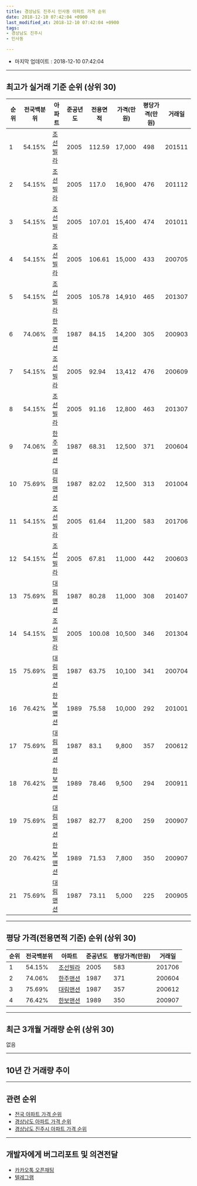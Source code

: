```yaml
---
title: 경상남도 진주시 인사동 아파트 가격 순위
date: 2018-12-10 07:42:04 +0900
last_modified_at: 2018-12-10 07:42:04 +0900
tags:
- 경상남도 진주시
- 인사동

---
```


* 마지막 업데이트 : 2018-12-10 07:42:04

---

## 최고가 실거래 기준 순위 (상위 30)


|순위|전국백분위|아파트|준공년도|전용면적|가격(만원)|평당가격(만원)|거래일|
|---|---|---|---|---|---|---|---|
|1|54.15%|[조선빌라](https://search.naver.com/search.naver?query=%EA%B2%BD%EC%83%81%EB%82%A8%EB%8F%84+%EC%A7%84%EC%A3%BC%EC%8B%9C+%EC%9D%B8%EC%82%AC%EB%8F%99+%EC%A1%B0%EC%84%A0%EB%B9%8C%EB%9D%BC)|2005|112.59|17,000|498|201511|
|2|54.15%|[조선빌라](https://search.naver.com/search.naver?query=%EA%B2%BD%EC%83%81%EB%82%A8%EB%8F%84+%EC%A7%84%EC%A3%BC%EC%8B%9C+%EC%9D%B8%EC%82%AC%EB%8F%99+%EC%A1%B0%EC%84%A0%EB%B9%8C%EB%9D%BC)|2005|117.0|16,900|476|201112|
|3|54.15%|[조선빌라](https://search.naver.com/search.naver?query=%EA%B2%BD%EC%83%81%EB%82%A8%EB%8F%84+%EC%A7%84%EC%A3%BC%EC%8B%9C+%EC%9D%B8%EC%82%AC%EB%8F%99+%EC%A1%B0%EC%84%A0%EB%B9%8C%EB%9D%BC)|2005|107.01|15,400|474|201011|
|4|54.15%|[조선빌라](https://search.naver.com/search.naver?query=%EA%B2%BD%EC%83%81%EB%82%A8%EB%8F%84+%EC%A7%84%EC%A3%BC%EC%8B%9C+%EC%9D%B8%EC%82%AC%EB%8F%99+%EC%A1%B0%EC%84%A0%EB%B9%8C%EB%9D%BC)|2005|106.61|15,000|433|200705|
|5|54.15%|[조선빌라](https://search.naver.com/search.naver?query=%EA%B2%BD%EC%83%81%EB%82%A8%EB%8F%84+%EC%A7%84%EC%A3%BC%EC%8B%9C+%EC%9D%B8%EC%82%AC%EB%8F%99+%EC%A1%B0%EC%84%A0%EB%B9%8C%EB%9D%BC)|2005|105.78|14,910|465|201307|
|6|74.06%|[한주맨션](https://search.naver.com/search.naver?query=%EA%B2%BD%EC%83%81%EB%82%A8%EB%8F%84+%EC%A7%84%EC%A3%BC%EC%8B%9C+%EC%9D%B8%EC%82%AC%EB%8F%99+%ED%95%9C%EC%A3%BC%EB%A7%A8%EC%85%98)|1987|84.15|14,200|305|200903|
|7|54.15%|[조선빌라](https://search.naver.com/search.naver?query=%EA%B2%BD%EC%83%81%EB%82%A8%EB%8F%84+%EC%A7%84%EC%A3%BC%EC%8B%9C+%EC%9D%B8%EC%82%AC%EB%8F%99+%EC%A1%B0%EC%84%A0%EB%B9%8C%EB%9D%BC)|2005|92.94|13,412|476|200609|
|8|54.15%|[조선빌라](https://search.naver.com/search.naver?query=%EA%B2%BD%EC%83%81%EB%82%A8%EB%8F%84+%EC%A7%84%EC%A3%BC%EC%8B%9C+%EC%9D%B8%EC%82%AC%EB%8F%99+%EC%A1%B0%EC%84%A0%EB%B9%8C%EB%9D%BC)|2005|91.16|12,800|463|201307|
|9|74.06%|[한주맨션](https://search.naver.com/search.naver?query=%EA%B2%BD%EC%83%81%EB%82%A8%EB%8F%84+%EC%A7%84%EC%A3%BC%EC%8B%9C+%EC%9D%B8%EC%82%AC%EB%8F%99+%ED%95%9C%EC%A3%BC%EB%A7%A8%EC%85%98)|1987|68.31|12,500|371|200604|
|10|75.69%|[대림맨션](https://search.naver.com/search.naver?query=%EA%B2%BD%EC%83%81%EB%82%A8%EB%8F%84+%EC%A7%84%EC%A3%BC%EC%8B%9C+%EC%9D%B8%EC%82%AC%EB%8F%99+%EB%8C%80%EB%A6%BC%EB%A7%A8%EC%85%98)|1987|82.02|12,500|313|201004|
|11|54.15%|[조선빌라](https://search.naver.com/search.naver?query=%EA%B2%BD%EC%83%81%EB%82%A8%EB%8F%84+%EC%A7%84%EC%A3%BC%EC%8B%9C+%EC%9D%B8%EC%82%AC%EB%8F%99+%EC%A1%B0%EC%84%A0%EB%B9%8C%EB%9D%BC)|2005|61.64|11,200|583|201706|
|12|54.15%|[조선빌라](https://search.naver.com/search.naver?query=%EA%B2%BD%EC%83%81%EB%82%A8%EB%8F%84+%EC%A7%84%EC%A3%BC%EC%8B%9C+%EC%9D%B8%EC%82%AC%EB%8F%99+%EC%A1%B0%EC%84%A0%EB%B9%8C%EB%9D%BC)|2005|67.81|11,000|442|200603|
|13|75.69%|[대림맨션](https://search.naver.com/search.naver?query=%EA%B2%BD%EC%83%81%EB%82%A8%EB%8F%84+%EC%A7%84%EC%A3%BC%EC%8B%9C+%EC%9D%B8%EC%82%AC%EB%8F%99+%EB%8C%80%EB%A6%BC%EB%A7%A8%EC%85%98)|1987|80.28|11,000|308|201407|
|14|54.15%|[조선빌라](https://search.naver.com/search.naver?query=%EA%B2%BD%EC%83%81%EB%82%A8%EB%8F%84+%EC%A7%84%EC%A3%BC%EC%8B%9C+%EC%9D%B8%EC%82%AC%EB%8F%99+%EC%A1%B0%EC%84%A0%EB%B9%8C%EB%9D%BC)|2005|100.08|10,500|346|201304|
|15|75.69%|[대림맨션](https://search.naver.com/search.naver?query=%EA%B2%BD%EC%83%81%EB%82%A8%EB%8F%84+%EC%A7%84%EC%A3%BC%EC%8B%9C+%EC%9D%B8%EC%82%AC%EB%8F%99+%EB%8C%80%EB%A6%BC%EB%A7%A8%EC%85%98)|1987|63.75|10,100|341|200704|
|16|76.42%|[한보맨션](https://search.naver.com/search.naver?query=%EA%B2%BD%EC%83%81%EB%82%A8%EB%8F%84+%EC%A7%84%EC%A3%BC%EC%8B%9C+%EC%9D%B8%EC%82%AC%EB%8F%99+%ED%95%9C%EB%B3%B4%EB%A7%A8%EC%85%98)|1989|75.58|10,000|292|201001|
|17|75.69%|[대림맨션](https://search.naver.com/search.naver?query=%EA%B2%BD%EC%83%81%EB%82%A8%EB%8F%84+%EC%A7%84%EC%A3%BC%EC%8B%9C+%EC%9D%B8%EC%82%AC%EB%8F%99+%EB%8C%80%EB%A6%BC%EB%A7%A8%EC%85%98)|1987|83.1|9,800|357|200612|
|18|76.42%|[한보맨션](https://search.naver.com/search.naver?query=%EA%B2%BD%EC%83%81%EB%82%A8%EB%8F%84+%EC%A7%84%EC%A3%BC%EC%8B%9C+%EC%9D%B8%EC%82%AC%EB%8F%99+%ED%95%9C%EB%B3%B4%EB%A7%A8%EC%85%98)|1989|78.46|9,500|294|200911|
|19|75.69%|[대림맨션](https://search.naver.com/search.naver?query=%EA%B2%BD%EC%83%81%EB%82%A8%EB%8F%84+%EC%A7%84%EC%A3%BC%EC%8B%9C+%EC%9D%B8%EC%82%AC%EB%8F%99+%EB%8C%80%EB%A6%BC%EB%A7%A8%EC%85%98)|1987|82.77|8,200|259|200907|
|20|76.42%|[한보맨션](https://search.naver.com/search.naver?query=%EA%B2%BD%EC%83%81%EB%82%A8%EB%8F%84+%EC%A7%84%EC%A3%BC%EC%8B%9C+%EC%9D%B8%EC%82%AC%EB%8F%99+%ED%95%9C%EB%B3%B4%EB%A7%A8%EC%85%98)|1989|71.53|7,800|350|200907|
|21|75.69%|[대림맨션](https://search.naver.com/search.naver?query=%EA%B2%BD%EC%83%81%EB%82%A8%EB%8F%84+%EC%A7%84%EC%A3%BC%EC%8B%9C+%EC%9D%B8%EC%82%AC%EB%8F%99+%EB%8C%80%EB%A6%BC%EB%A7%A8%EC%85%98)|1987|73.11|5,000|225|200905|


---

## 평당 가격(전용면적 기준) 순위 (상위 30)


|순위|전국백분위|아파트|준공년도|평당가격(만원)|거래일|
|---|---|---|---|---|---|
|1|54.15%|[조선빌라](https://search.naver.com/search.naver?query=%EA%B2%BD%EC%83%81%EB%82%A8%EB%8F%84+%EC%A7%84%EC%A3%BC%EC%8B%9C+%EC%9D%B8%EC%82%AC%EB%8F%99+%EC%A1%B0%EC%84%A0%EB%B9%8C%EB%9D%BC)|2005|583|201706|
|2|74.06%|[한주맨션](https://search.naver.com/search.naver?query=%EA%B2%BD%EC%83%81%EB%82%A8%EB%8F%84+%EC%A7%84%EC%A3%BC%EC%8B%9C+%EC%9D%B8%EC%82%AC%EB%8F%99+%ED%95%9C%EC%A3%BC%EB%A7%A8%EC%85%98)|1987|371|200604|
|3|75.69%|[대림맨션](https://search.naver.com/search.naver?query=%EA%B2%BD%EC%83%81%EB%82%A8%EB%8F%84+%EC%A7%84%EC%A3%BC%EC%8B%9C+%EC%9D%B8%EC%82%AC%EB%8F%99+%EB%8C%80%EB%A6%BC%EB%A7%A8%EC%85%98)|1987|357|200612|
|4|76.42%|[한보맨션](https://search.naver.com/search.naver?query=%EA%B2%BD%EC%83%81%EB%82%A8%EB%8F%84+%EC%A7%84%EC%A3%BC%EC%8B%9C+%EC%9D%B8%EC%82%AC%EB%8F%99+%ED%95%9C%EB%B3%B4%EB%A7%A8%EC%85%98)|1989|350|200907|


---

## 최근 3개월 거래량 순위 (상위 30)

없음

---

## 10년 간 거래량 추이


<div style="width:100%;">
    <canvas id="deal_progress" height="250"></canvas>
</div>

<script>
new Chart(document.getElementById("deal_progress"), {
    type: 'line',
    data: {
        labels: ['200812','200901','200902','200903','200904','200905','200906','200907','200908','200909','200910','200911','200912','201001','201002','201003','201004','201005','201006','201007','201008','201009','201010','201011','201012','201101','201102','201103','201104','201105','201106','201107','201108','201109','201110','201111','201112','201201','201202','201203','201204','201205','201206','201207','201208','201209','201210','201211','201212','201301','201302','201303','201304','201305','201306','201307','201308','201309','201310','201311','201312','201401','201402','201403','201404','201405','201406','201407','201408','201409','201410','201411','201412','201501','201502','201503','201504','201505','201506','201507','201508','201509','201510','201511','201512','201601','201602','201603','201604','201605','201606','201607','201608','201609','201610','201611','201612','201701','201702','201703','201704','201705','201706','201707','201708','201709','201710','201711','201712','201801','201802','201803','201804','201805','201806','201807','201808','201809','201810','201811','201812'],
        datasets: [{
            label: '실거래 수',
            pointRadius: 1,
            data: [0, 0, 0, 1, 1, 2, 0, 2, 0, 1, 0, 1, 0, 1, 0, 2, 1, 0, 0, 1, 0, 0, 0, 1, 0, 1, 0, 1, 1, 0, 0, 0, 1, 0, 0, 0, 1, 0, 0, 0, 1, 1, 0, 1, 1, 0, 1, 0, 0, 1, 0, 1, 1, 0, 1, 2, 0, 0, 0, 1, 0, 0, 0, 0, 0, 2, 0, 1, 0, 0, 0, 1, 0, 0, 0, 1, 0, 0, 0, 1, 0, 0, 0, 2, 0, 0, 0, 1, 0, 0, 0, 0, 0, 0, 2, 0, 0, 0, 1, 0, 0, 0, 2, 0, 2, 0, 0, 0, 1, 1, 0, 1, 0, 2, 0, 1, 1, 1, 0, 0, 0],
            borderColor: "rgba(255, 201, 14, 1)",
            backgroundColor: "rgba(255, 201, 14, 0.5)",
            fill: true,
        }]
    },
    options: {
        responsive: true,
        title: {
            display: true,
            text: '10년간 거래량 추이'
        },
        tooltips: {
            mode: 'index',
            intersect: false,
        },
        hover: {
            mode: 'nearest',
            intersect: true
        },
        scales: {
            xAxes: [{
                display: true,
                scaleLabel: {
                    display: true,
                    labelString: '년/월'
                }
            }],
            yAxes: [{
                display: true,
                ticks: {
                    suggestedMin: 0,
                },
                scaleLabel: {
                    display: true,
                    labelString: '실거래 수'
                }
            }]
        }
    }
});

</script>


---

## 관련 순위

- [전국 아파트 가격 순위](https://inasie.github.io/apt-ranking/전국)
- [경상남도 아파트 가격 순위](https://inasie.github.io/apt-ranking/경상남도)
- [경상남도 진주시 아파트 가격 순위](https://inasie.github.io/apt-ranking/경상남도-진주시)


---

## 개발자에게 버그리포트 및 의견전달

- [카카오톡 오픈채팅](https://open.kakao.com/o/gLJUAP4)
- [텔레그램](https://t.me/inasie)

